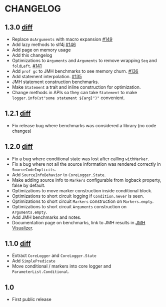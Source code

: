 # CHANGELOG

## 1.3.0 [diff](https://github.com/tersesystems/blindsight/compare/v1.2.1...v1.3.0)

* Replace `AsArguments` with macro expansion [#149](https://github.com/tersesystems/blindsight/pull/149)
* Add lazy methods to slf4j [#146](https://github.com/tersesystems/blindsight/pull/146)
* Add page on memory usage
* Add this changelog
* Optimizations to `Arguments` and `Arguments` to remove wrapping `Seq` and `foldLeft`. [#141](https://github.com/tersesystems/blindsight/pull/141)
* Add `prof gc` to JMH benchmarks to see memory churn. [#136](https://github.com/tersesystems/blindsight/pull/136)
* Add statement interpolation. [#135](https://github.com/tersesystems/blindsight/pull/135)
* JMH statement construction benchmarks.
* Make `Statement` a trait and inline construction for optimization.
* Change methods in APIs so they can take `Statement` to make `logger.info(st"some statement ${arg}")"` convenient.

## 1.2.1 [diff](https://github.com/tersesystems/blindsight/compare/v1.2.0...v1.2.1)

* Fix release bug where benchmarks was considered a library (no code changes)

## 1.2.0 [diff](https://github.com/tersesystems/blindsight/compare/v1.1.0...v1.2.0)

* Fix a bug where conditional state was lost after calling `withMarker`.
* Fix a bug where not all the source information was rendered correctly in `SourceCodeImplicits`.
* Add `SourceInfoBehavior` to `CoreLogger.State`.
* Make adding source info to `Markers` configurable from logback property, false by default.
* Optimizations to move marker construction inside conditional block.
* Optimizations to short circuit logging if `Condition.never` is seen.
* Optimizations to short circuit `Markers` construction on `Markers.empty`.
* Optimizations to short circuit `Arguments` construction on `Arguments.empty`.
* Add JMH benchmarks and notes.
* Documentation page on benchmarks, link to JMH results in [JMH Visualizer](https://jmh.morethan.io/).

## 1.1.0 [diff](https://github.com/tersesystems/blindsight/compare/v1.0.0...v1.1.0)
 
* Extract `CoreLogger` and `CoreLogger.State`
* Add `SimplePredicate`
* Move conditional / markers into core logger and `ParameterList.Conditional`.

## 1.0

* First public release
